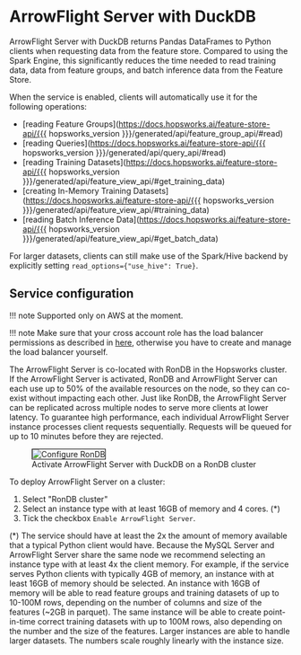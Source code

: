 # ArrowFlight Server with DuckDB
ArrowFlight Server with DuckDB returns Pandas DataFrames to Python clients when requesting data from the feature store. Compared to using the Spark Engine, this significantly reduces the time needed to read training data, data from feature groups, and batch inference data from the Feature Store.

When the service is enabled, clients will automatically use it for the following operations:

- [reading Feature Groups](https://docs.hopsworks.ai/feature-store-api/{{{ hopsworks_version }}}/generated/api/feature_group_api/#read)
- [reading Queries](https://docs.hopsworks.ai/feature-store-api/{{{ hopsworks_version }}}/generated/api/query_api/#read)
- [reading Training Datasets](https://docs.hopsworks.ai/feature-store-api/{{{ hopsworks_version }}}/generated/api/feature_view_api/#get_training_data)
- [creating In-Memory Training Datasets](https://docs.hopsworks.ai/feature-store-api/{{{ hopsworks_version }}}/generated/api/feature_view_api/#training_data)
- [reading Batch Inference Data](https://docs.hopsworks.ai/feature-store-api/{{{ hopsworks_version }}}/generated/api/feature_view_api/#get_batch_data)

For larger datasets, clients can still make use of the Spark/Hive backend by explicitly setting
`read_options={"use_hive": True}`.

## Service configuration

!!! note
    Supported only on AWS at the moment.

!!! note 
    Make sure that your cross account role has the load balancer permissions as described in [here](../../aws/restrictive_permissions/#load-balancers-permissions-for-external-access), otherwise you have to create and manage the load balancer yourself.
    
The ArrowFlight Server is co-located with RonDB in the Hopsworks cluster.
If the ArrowFlight Server is activated, RonDB and ArrowFlight Server can each use up to 50% 
of the available resources on the node, so they can co-exist without impacting each other.
Just like RonDB, the ArrowFlight Server can be replicated across multiple nodes to serve more clients at lower latency.
To guarantee high performance, each individual ArrowFlight Server instance processes client requests sequentially.
Requests will be queued for up to 10 minutes before they are rejected.

<p align="center">
  <figure>
    <img style="border: 1px solid #000" src="../../../assets/images/setup_installation/managed/common/arrowflight_rondb.png" alt="Configure RonDB">
    <figcaption>Activate ArrowFlight Server with DuckDB on a RonDB cluster</figcaption>
  </figure>
</p>

To deploy ArrowFlight Server on a cluster:

1. Select "RonDB cluster"
2. Select an instance type with at least 16GB of memory and 4 cores. (*)
3. Tick the checkbox `Enable ArrowFlight Server`.

(*) The service should have at least the 2x the amount of memory available that a typical Python client would have. Because the MySQL Server and ArrowFlight Server share the same node we recommend selecting an instance type with at least 4x the client memory. For example, if the service serves Python clients with typically 4GB of memory, an instance with at least 16GB of memory should be selected. An instance with 16GB of memory will be able to read feature groups and training datasets of up to 10-100M rows, depending on the number of columns and size of the features (~2GB in parquet). The same instance will be able to create point-in-time correct training datasets with up to 100M rows, also depending on the number and the size of the features. Larger instances are able to handle larger datasets. The numbers scale roughly linearly with the instance size.

